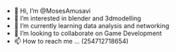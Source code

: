 - 👋 Hi, I’m @MosesAmusavi
- 👀 I’m interested in blender and 3dmodelling
- 🌱 I’m currently learning data analysis and networking
- 💞️ I’m looking to collaborate on Game Development
- 📫 How to reach me ... (254712718654)

<!---
MosesAmusavi/MosesAmusavi is a ✨ special ✨ repository because its `README.md` (this file) appears on your GitHub profile.
You can click the Preview link to take a look at your changes.
--->
